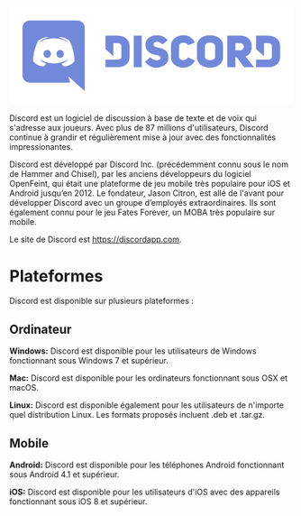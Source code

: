 <!--TITLE: Discord -->

![Logo](/uploads/discord/logo.png "Logo")

Discord est un logiciel de discussion à base de texte et de voix qui s'adresse aux joueurs. Avec plus de 87 millions d'utilisateurs, Discord continue à grandir et régulièrement mise à jour avec des fonctionnalités impressionantes.

Discord est développé par Discord Inc. (précédemment connu sous le nom de Hammer and Chisel), par les anciens développeurs du logiciel OpenFeint, qui était une plateforme de jeu mobile très populaire pour iOS et Android jusqu’en 2012. Le fondateur, Jason Citron, est allé de l'avant pour développer Discord avec un groupe d’employés extraordinaires. Ils sont également connu pour le jeu Fates Forever, un MOBA très populaire sur mobile.

Le site de Discord est https://discordapp.com.

# Plateformes
Discord est disponible sur plusieurs plateformes : 

## Ordinateur
**Windows:** Discord est disponible pour les utilisateurs de Windows fonctionnant sous Windows 7 et supérieur. 

**Mac:** Discord est disponible pour les ordinateurs fonctionnant sous OSX et macOS.

**Linux:** Discord est disponible également pour les utilisateurs de n'importe quel distribution Linux. Les formats proposés incluent .deb et .tar.gz.

## Mobile
**Android:** Discord est disponible pour les téléphones Android fonctionnant sous Android 4.1 et supérieur.

**iOS:** Discord est disponible pour les utilisateurs d'iOS avec des appareils fonctionnant sous iOS 8 et supérieur. 